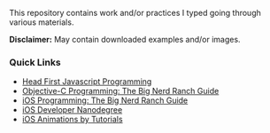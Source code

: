 This repository contains work and/or practices I typed going through various materials.

**Disclaimer:** May contain downloaded examples and/or images. 

### Quick Links
 - [Head First Javascript Programming](Head-First-JavaScript-Programming/)
 - [Objective-C Programming: The Big Nerd Ranch Guide](Objective-C-by-Aaron-Hillegass/)
 - [iOS Programming: The Big Nerd Ranch Guide](iOS-Programming/)
 - [iOS Developer Nanodegree](Udacity-iOS-Nanodegree)
 - [iOS Animations by Tutorials](iOS_Animations_by_Tutorials_v4.0.1)
<!-- - [iTunes U: Developing iOS 7 Apps for iPhone and iPad](Developing-iOS-7-Apps-for-iPhone-and-iPad/)-->


<!--### Working on-->
<!-- - [Core Data by Tutorials](Core-Data-by-Tutorials)-->
<!--- [Leetcode](Leetcode-swift/)-->

 <!-- - [Developing iOS 8 Apps with Swift](Developing-iOS-8-Apps-with-Swift)-->
 
<!-- - [CSS Secrets](CSS-Secrets/)
 - [JavaScript Design Patterns](Udacity.com/JavaScript-Design-Patterns/)
 - [Cocoa Programing for OSX](Cocoa-Programming-for-OSX)
 - [Effective Modern C++](Effective-Modern-C++)
 - [Developing iOS 7 Apps for iPhone and iPad](Developing-iOS-7-Apps-for-iPhone-and-iPad)-->
